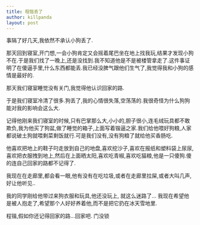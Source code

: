 ```yaml
---
title: 程锴丢了
author: killpanda
layout: post
---
```

事隔了好几天,我依然不承认小狗丢了.

那天回到寝室,开门想,一会小狗肯定又会摇着尾巴坐在地上找我玩,结果才发现小狗不在.于是我们找了一晚上,还是没找到.我不知道他是不是被楼管拿走了.这件事证明了在傻逼手里,什么东西都能丢.我已经没脾气跟他们生气了,我觉得我和小狗的感情是最好的.

那天我们寝室睡觉没有关门,我觉得他认识回家的路.

于是我们寝室冷清了很多.狗丢了,我的心情很失落,空荡荡的.我很奇怪为什么狗狗能对我的影响会这么大.

记得他刚来我们寝室的时候,只有巴掌那么大,小小的,胆子很小,连毛绒玩具都不敢欺负,我为他买了狗盆,做了睡觉的箱子,上面写着锴逼之家.我们给他喂好狗粮,人家都说破土狗就喂剩菜剩饭就行.可是我们没有,没有狗粮了就给他买香肠吃.

他喜欢把地上的鞋子叼走放到自己的地盘,喜欢挖沙子,喜欢在报纸和塑料袋上尿尿,喜欢把衣服拽到地上,然后在上面晒太阳,喜欢吃青椒,喜欢吃猫粮,他是一只傻狗.傻的连自己回家的路都不记得了.

我现在在走廊里,都会看一眼,他有没有在吃垃圾,或者在走廊里拉屎,或者大叫几声,好让他听见..

我的同学刚给他带过来狗衣服和玩具,他还没玩上, 就这么迷路了… 我现在希望他是被人抱走了,希望那个人好好养着他,而不是把它扔在冰天雪地里.

程锴,假如你还记得回家的路…回家吧. 门没锁
